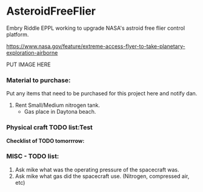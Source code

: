 # AsteroidFreeFlier
Embry Riddle EPPL working to upgrade NASA's astroid free flier control platform.  

https://www.nasa.gov/feature/extreme-access-flyer-to-take-planetary-exploration-airborne

PUT IMAGE HERE

### Material to purchase:
Put any items that need to be purchased for this project here and notify dan.  

1. Rent Small/Medium nitrogen tank.
    - Gas place in Daytona beach.

### Physical craft TODO list:Test 

**Checklist of TODO tomorrrow:**



### MISC - TODO list:
1. Ask mike what was the operating pressure of the spacecraft was.  
2. Ask mike what gas did the spacecraft use. (Nitrogen, compressed air, etc)  

